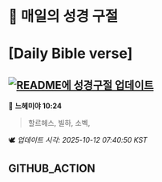 # 🙏 매일의 성경 구절
# [Daily Bible verse]
## [![README에 성경구절 업데이트](https://github.com/DONGSUKA/first_test/actions/workflows/update-readme-bible.yml/badge.svg)](https://github.com/DONGSUKA/first_test/actions/workflows/update-readme-bible.yml)
<!-- START_BIBLE_VERSE -->
📖 **느헤미야 10:24**
> 할르헤스, 빌하, 소벡,

🕊️ _업데이트 시각: 2025-10-12 07:40:50 KST_
  <!-- END_BIBLE_VERSE -->
## GITHUB_ACTION
